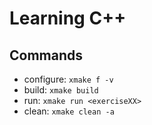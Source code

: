 # Learning C++

## Commands

- configure: `xmake f -v`
- build: `xmake build`
- run: `xmake run <exerciseXX>`
- clean: `xmake clean -a`

